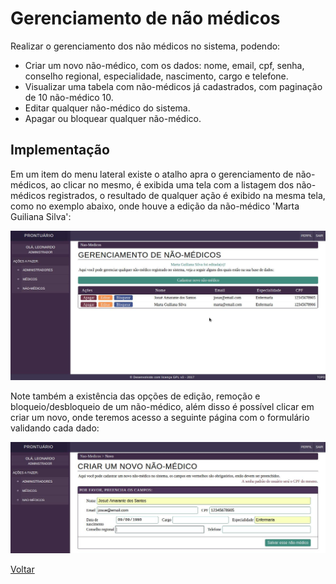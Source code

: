# Gerenciamento de não médicos

Realizar o gerenciamento dos não médicos no sistema, podendo:

* Criar um novo não-médico, com os dados: nome, email, cpf, senha, conselho regional, especialidade, nascimento, cargo e telefone.
* Visualizar uma tabela com não-médicos já cadastrados, com paginação de 10 não-médico 10.
* Editar qualquer não-médico do sistema.
* Apagar ou bloquear qualquer não-médico.

## Implementação

Em um item do menu lateral existe o atalho apra o gerenciamento de não-médicos, ao clicar no mesmo, é exibida uma tela com a listagem dos não-médicos registrados, o resultado de qualquer ação é exibido na mesma tela, como no exemplo abaixo, onde houve a edição da não-médico 'Marta Guiliana Silva':

![Tela de login](./img/lista-nao-medicos.jpeg?raw=true)


Note também a existência das opções de edição, remoção e bloqueio/desbloqueio de um não-médico, além disso é possível clicar em criar um novo, onde teremos acesso a seguinte página com o formulário validando cada dado:

![Painel inicial](./img/cadastro-nao-medico.jpeg?raw=true)

[Voltar](../README.md) 